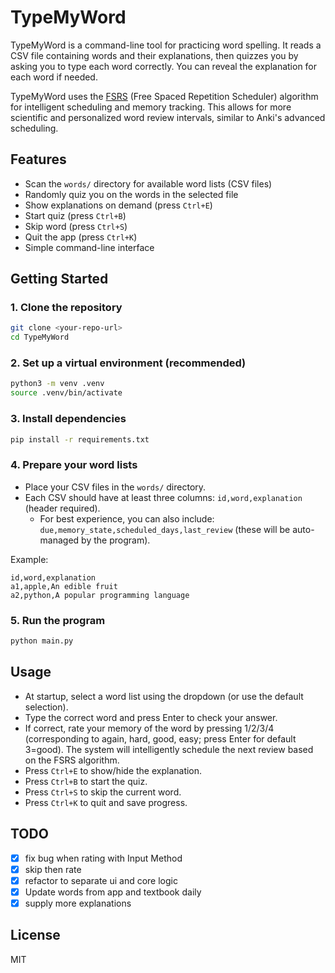 # TypeMyWord

TypeMyWord is a command-line tool for practicing word spelling. It reads a CSV file containing words and their explanations, then quizzes you by asking you to type each word correctly. You can reveal the explanation for each word if needed.

TypeMyWord uses the [FSRS](https://github.com/open-spaced-repetition/fsrs) (Free Spaced Repetition Scheduler) algorithm for intelligent scheduling and memory tracking. This allows for more scientific and personalized word review intervals, similar to Anki's advanced scheduling.

## Features
- Scan the `words/` directory for available word lists (CSV files)
- Randomly quiz you on the words in the selected file
- Show explanations on demand (press `Ctrl+E`)
- Start quiz (press `Ctrl+B`)
- Skip word (press `Ctrl+S`)
- Quit the app (press `Ctrl+K`)
- Simple command-line interface

## Getting Started

### 1. Clone the repository
```bash
git clone <your-repo-url>
cd TypeMyWord
```

### 2. Set up a virtual environment (recommended)
```bash
python3 -m venv .venv
source .venv/bin/activate
```

### 3. Install dependencies
```bash
pip install -r requirements.txt
```

### 4. Prepare your word lists
- Place your CSV files in the `words/` directory.
- Each CSV should have at least three columns: `id,word,explanation` (header required).
  - For best experience, you can also include: `due,memory_state,scheduled_days,last_review` (these will be auto-managed by the program).

Example:
```
id,word,explanation
a1,apple,An edible fruit
a2,python,A popular programming language
```

### 5. Run the program
```bash
python main.py
```

## Usage
- At startup, select a word list using the dropdown (or use the default selection).
- Type the correct word and press Enter to check your answer.
- If correct, rate your memory of the word by pressing 1/2/3/4 (corresponding to again, hard, good, easy; press Enter for default 3=good). The system will intelligently schedule the next review based on the FSRS algorithm.
- Press `Ctrl+E` to show/hide the explanation.
- Press `Ctrl+B` to start the quiz.
- Press `Ctrl+S` to skip the current word.
- Press `Ctrl+K` to quit and save progress.

## TODO
- [x] fix bug when rating with Input Method
- [x] skip then rate
- [x] refactor to separate ui and core logic
- [x] Update words from app and textbook daily
- [x] supply more explanations

## License
MIT
